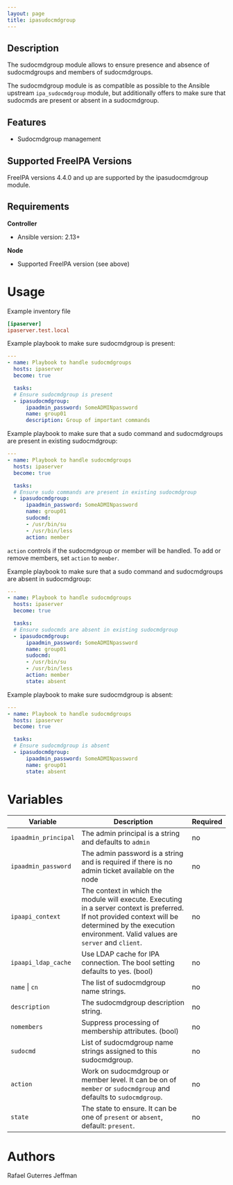 ```yaml
---
layout: page
title: ipasudocmdgroup
---
```


Description
-----------

The sudocmdgroup module allows to ensure presence and absence of sudocmdgroups and members of sudocmdgroups.

The sudocmdgroup module is as compatible as possible to the Ansible upstream `ipa_sudocmdgroup` module, but additionally offers to make sure that sudocmds are present or absent in a sudocmdgroup.


Features
--------
* Sudocmdgroup management


Supported FreeIPA Versions
--------------------------

FreeIPA versions 4.4.0 and up are supported by the ipasudocmdgroup module.


Requirements
------------

**Controller**
* Ansible version: 2.13+

**Node**
* Supported FreeIPA version (see above)


Usage
=====

Example inventory file

```ini
[ipaserver]
ipaserver.test.local
```


Example playbook to make sure sudocmdgroup is present:

```yaml
---
- name: Playbook to handle sudocmdgroups
  hosts: ipaserver
  become: true

  tasks:
  # Ensure sudocmdgroup is present
  - ipasudocmdgroup:
      ipaadmin_password: SomeADMINpassword
      name: group01
      description: Group of important commands
```

Example playbook to make sure that a sudo command and sudocmdgroups are present in existing sudocmdgroup:

```yaml
---
- name: Playbook to handle sudocmdgroups
  hosts: ipaserver
  become: true

  tasks:
  # Ensure sudo commands are present in existing sudocmdgroup
  - ipasudocmdgroup:
      ipaadmin_password: SomeADMINpassword
      name: group01
      sudocmd:
      - /usr/bin/su
      - /usr/bin/less
      action: member
```
`action` controls if the sudocmdgroup or member will be handled. To add or remove members, set `action` to `member`.

Example playbook to make sure that a sudo command and sudocmdgroups are absent in sudocmdgroup:

```yaml
---
- name: Playbook to handle sudocmdgroups
  hosts: ipaserver
  become: true

  tasks:
  # Ensure sudocmds are absent in existing sudocmdgroup
  - ipasudocmdgroup:
      ipaadmin_password: SomeADMINpassword
      name: group01
      sudocmd:
      - /usr/bin/su
      - /usr/bin/less
      action: member
      state: absent
```

Example playbook to make sure sudocmdgroup is absent:

```yaml
---
- name: Playbook to handle sudocmdgroups
  hosts: ipaserver
  become: true

  tasks:
  # Ensure sudocmdgroup is absent
  - ipasudocmdgroup:
      ipaadmin_password: SomeADMINpassword
      name: group01
      state: absent
```

Variables
=========

Variable | Description | Required
-------- | ----------- | --------
`ipaadmin_principal` | The admin principal is a string and defaults to `admin` | no
`ipaadmin_password` | The admin password is a string and is required if there is no admin ticket available on the node | no
`ipaapi_context` | The context in which the module will execute. Executing in a server context is preferred. If not provided context will be determined by the execution environment. Valid values are `server` and `client`. | no
`ipaapi_ldap_cache` | Use LDAP cache for IPA connection. The bool setting defaults to yes. (bool) | no
`name` \| `cn` | The list of sudocmdgroup name strings. | no
`description` | The sudocmdgroup description string. | no
`nomembers` | Suppress processing of membership attributes. (bool) | no
`sudocmd` | List of sudocmdgroup name strings assigned to this sudocmdgroup. | no
`action` | Work on sudocmdgroup or member level. It can be on of `member` or `sudocmdgroup` and defaults to `sudocmdgroup`. | no
`state` | The state to ensure. It can be one of `present` or `absent`, default: `present`. | no


Authors
=======

Rafael Guterres Jeffman
